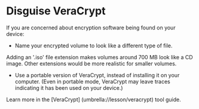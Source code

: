 [Title]: # (Hiding your encryption)
[Order]: # (3)

# Disguise VeraCrypt

If you are concerned about encryption software being found on your device:

*   Name your encrypted volume to look like a different type of file. 

Adding an '.iso' file extension makes volumes around 700 MB look like a CD image. Other extensions would be more realistic for smaller volumes.

*   Use a portable version of VeraCrypt, instead of installing it on your computer. (Even in portable mode, VeraCrypt may leave traces indicating it has been used on your device.) 

Learn more in the [VeraCrypt] (umbrella://lesson/veracrypt) tool guide.
